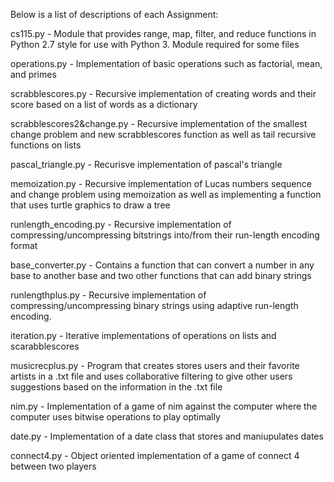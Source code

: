 Below is a list of descriptions of each Assignment:

cs115.py - Module that provides range, map, filter, and reduce functions in Python 2.7 style for use with Python 3. Module required for some files

operations.py - Implementation of basic operations such as factorial, mean, and primes

scrabblescores.py - Recursive implementation of creating words and their score based on a list of words as a dictionary

scrabblescores2&change.py - Recursive implementation of the smallest change problem and new scrabblescores function as well as tail recursive functions on lists

pascal_triangle.py - Recurisve implementation of pascal's triangle

memoization.py - Recursive implementation of Lucas numbers sequence and change problem using memoization as well as implementing a function that uses turtle graphics to draw a tree

runlength_encoding.py - Recursive implementation of compressing/uncompressing bitstrings into/from their run-length encoding format

base_converter.py - Contains a function that can convert a number in any base to another base and two other functions that can add binary strings 

runlengthplus.py - Recursive implementation of compressing/uncompressing binary strings using adaptive run-length encoding.

iteration.py - Iterative implementations of operations on lists and scarabblescores

musicrecplus.py - Program that creates stores users and their favorite artists in a .txt file and uses collaborative filtering to give other users suggestions based on the information in the .txt file

nim.py - Implementation of a game of nim against the computer where the computer uses bitwise operations to play optimally

date.py - Implementation of a date class that stores and maniupulates dates

connect4.py - Object oriented implementation of a game of connect 4 between two players 

